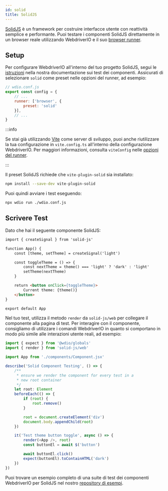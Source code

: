 ```yaml
---
id: solid
title: SolidJS
---
```


[SolidJS](https://www.solidjs.com/) è un framework per costruire interfacce utente con reattività semplice e performante. Puoi testare i componenti SolidJS direttamente in un browser reale utilizzando WebdriverIO e il suo [browser runner](/docs/runner#browser-runner).

## Setup

Per configurare WebdriverIO all'interno del tuo progetto SolidJS, segui le [istruzioni](/docs/component-testing#set-up) nella nostra documentazione sui test dei componenti. Assicurati di selezionare `solid` come preset nelle opzioni del runner, ad esempio:

```js
// wdio.conf.js
export const config = {
    // ...
    runner: ['browser', {
        preset: 'solid'
    }],
    // ...
}
```

:::info

Se stai già utilizzando [Vite](https://vitejs.dev/) come server di sviluppo, puoi anche riutilizzare la tua configurazione in `vite.config.ts` all'interno della configurazione WebdriverIO. Per maggiori informazioni, consulta `viteConfig` nelle [opzioni del runner](/docs/runner#runner-options).

:::

Il preset SolidJS richiede che `vite-plugin-solid` sia installato:

```sh npm2yarn
npm install --save-dev vite-plugin-solid
```

Puoi quindi avviare i test eseguendo:

```sh
npx wdio run ./wdio.conf.js
```

## Scrivere Test

Dato che hai il seguente componente SolidJS:

```html title="./components/Component.tsx"
import { createSignal } from 'solid-js'

function App() {
    const [theme, setTheme] = createSignal('light')

    const toggleTheme = () => {
        const nextTheme = theme() === 'light' ? 'dark' : 'light'
        setTheme(nextTheme)
    }

    return <button onClick={toggleTheme}>
        Current theme: {theme()}
    </button>
}

export default App
```

Nel tuo test, utilizza il metodo `render` da `solid-js/web` per collegare il componente alla pagina di test. Per interagire con il componente, consigliamo di utilizzare i comandi WebdriverIO in quanto si comportano in modo più simile alle interazioni utente reali, ad esempio:

```ts title="app.test.tsx"
import { expect } from '@wdio/globals'
import { render } from 'solid-js/web'

import App from './components/Component.jsx'

describe('Solid Component Testing', () => {
    /**
     * ensure we render the component for every test in a
     * new root container
     */
    let root: Element
    beforeEach(() => {
        if (root) {
            root.remove()
        }

        root = document.createElement('div')
        document.body.appendChild(root)
    })

    it('Test theme button toggle', async () => {
        render(<App />, root)
        const buttonEl = await $('button')

        await buttonEl.click()
        expect(buttonEl).toContainHTML('dark')
    })
})
```

Puoi trovare un esempio completo di una suite di test dei componenti WebdriverIO per SolidJS nel nostro [repository di esempi](https://github.com/webdriverio/component-testing-examples/tree/main/solidjs-typescript-vite).